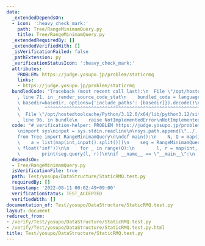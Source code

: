 ```yaml
---
data:
  _extendedDependsOn:
  - icon: ':heavy_check_mark:'
    path: Tree/RangeMinimamQuery.py
    title: Tree/RangeMinimamQuery.py
  _extendedRequiredBy: []
  _extendedVerifiedWith: []
  _isVerificationFailed: false
  _pathExtension: py
  _verificationStatusIcon: ':heavy_check_mark:'
  attributes:
    PROBLEM: https://judge.yosupo.jp/problem/staticrmq
    links:
    - https://judge.yosupo.jp/problem/staticrmq
  bundledCode: "Traceback (most recent call last):\n  File \"/opt/hostedtoolcache/Python/3.12.0/x64/lib/python3.12/site-packages/onlinejudge_verify/documentation/build.py\"\
    , line 71, in _render_source_code_stat\n    bundled_code = language.bundle(stat.path,\
    \ basedir=basedir, options={'include_paths': [basedir]}).decode()\n          \
    \         ^^^^^^^^^^^^^^^^^^^^^^^^^^^^^^^^^^^^^^^^^^^^^^^^^^^^^^^^^^^^^^^^^^^^^^^^^^^^^^^^^\n\
    \  File \"/opt/hostedtoolcache/Python/3.12.0/x64/lib/python3.12/site-packages/onlinejudge_verify/languages/python.py\"\
    , line 96, in bundle\n    raise NotImplementedError\nNotImplementedError\n"
  code: "# verification-helper: PROBLEM https://judge.yosupo.jp/problem/staticrmq\n\
    \nimport sys\ninput = sys.stdin.readline\n\nsys.path.append(\"../../../\")\n\n\
    from Tree import RangeMinimamQuery\n\ndef main():\n    N, Q = map(int,input().split())\n\
    \    a = list(map(int,input().split()))\n    seg = RangeMinimamQuery.SegTree(a,\
    \ float('inf'))\n\n    for _ in range(Q):\n        l, r = map(int, input().split())\n\
    \        print(seg.query(l, r))\n\nif __name__ == \"__main__\":\n    main()"
  dependsOn:
  - Tree/RangeMinimamQuery.py
  isVerificationFile: true
  path: Test/yosupo/DataStructure/StaticRMQ.test.py
  requiredBy: []
  timestamp: '2022-08-11 00:02:49+09:00'
  verificationStatus: TEST_ACCEPTED
  verifiedWith: []
documentation_of: Test/yosupo/DataStructure/StaticRMQ.test.py
layout: document
redirect_from:
- /verify/Test/yosupo/DataStructure/StaticRMQ.test.py
- /verify/Test/yosupo/DataStructure/StaticRMQ.test.py.html
title: Test/yosupo/DataStructure/StaticRMQ.test.py
---
```

